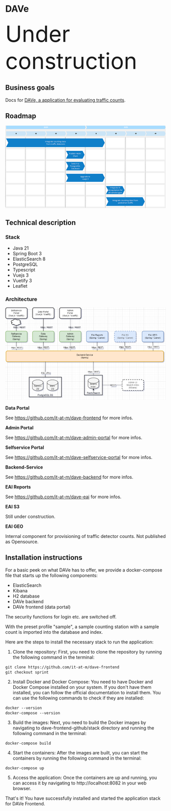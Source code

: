 # DAVe

<span style="font-size:5.0em;">Under construction</span>

## Business goals
Docs for [DAVe, a application for evaluating traffic counts](https://opensource.muenchen.de/software/dave.html).

## Roadmap

![DAVe Roadmap](img/DAVe_Roapmap.png)


## Technical description

### Stack
* Java 21
* Spring Boot 3
* ElasticSearch 8
* PostgreSQL
* Typescript
* Vuejs 3
* Vuetify 3
* Leaflet

### Architecture

![Architecture](img/DAVe_Architektur_LS2.drawio.png)


**Data Portal**

 See https://github.com/it-at-m/dave-frontend for more infos.


**Admin Portal**

See https://github.com/it-at-m/dave-admin-portal for more infos.


**Selfservice Portal**

See https://github.com/it-at-m/dave-selfservice-portal for more infos.


**Backend-Service**

See https://github.com/it-at-m/dave-backend for more infos.


**EAI Reports**

See https://github.com/it-at-m/dave-eai for more infos.


**EAI S3**

Still under construction.


**EAI GEO**

Internal component for provisioning of traffic detector counts. Not published as Opensource.



## Installation instructions

For a basic peek on what DAVe has to offer, we provide a docker-compose file that starts up the following components:

* ElasticSearch
* Kibana
* H2 database
* DAVe backend
* DAVe frontend (data portal)

The security functions for login etc. are switched off.

With the preset profile "sample", a sample counting station with a sample count is imported into the database and index.

Here are the steps to install the necessary stack to run the application:

1. Clone the repository: First, you need to clone the repository by running the following command in the terminal:
```
git clone https://github.com/it-at-m/dave-frontend
git checkout sprint
```

2. Install Docker and Docker Compose: You need to have Docker and Docker Compose installed on your system. If you don't have them installed, you can follow the official documentation to install them. You can use the following commands to check if they are installed:
```
docker --version
docker-compose --version
```

3. Build the images: Next, you need to build the Docker images by navigating to dave-frontend-github/stack directory and running the following command in the terminal:
```
docker-compose build
```

4. Start the containers: After the images are built, you can start the containers by running the following command in the terminal:
```
docker-compose up
```

5. Access the application: Once the containers are up and running, you can access it by navigating to http://localhost:8082 in your web browser.

That's it! You have successfully installed and started the application stack for DAVe Frontend.
